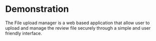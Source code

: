 # Demonstration
The File upload manager is a web based application that allow user to upload and manage the review file securely through a simple and user friendly interface. 
